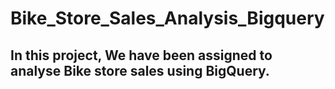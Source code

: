 # Bike_Store_Sales_Analysis_Bigquery

## In this project, We have been assigned to analyse Bike store sales using BigQuery.


